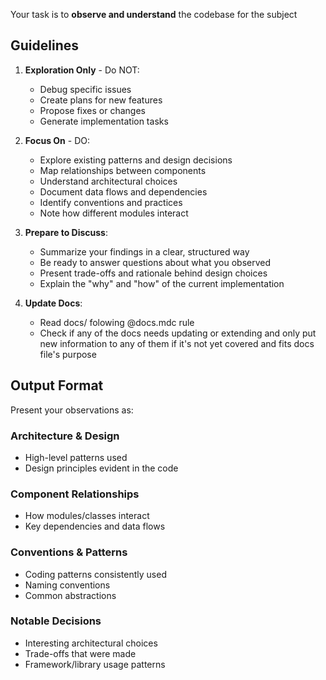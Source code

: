 Your task is to **observe and understand** the codebase for the subject

## Guidelines

1. **Exploration Only** - Do NOT:
   - Debug specific issues
   - Create plans for new features
   - Propose fixes or changes
   - Generate implementation tasks

2. **Focus On** - DO:
   - Explore existing patterns and design decisions
   - Map relationships between components
   - Understand architectural choices
   - Document data flows and dependencies
   - Identify conventions and practices
   - Note how different modules interact

3. **Prepare to Discuss**:
   - Summarize your findings in a clear, structured way
   - Be ready to answer questions about what you observed
   - Present trade-offs and rationale behind design choices
   - Explain the "why" and "how" of the current implementation

4. **Update Docs**:
    - Read docs/ folowing @docs.mdc rule
    - Check if any of the docs needs updating or extending and only put new information to any of them if it's not yet covered and fits docs file's purpose 

## Output Format

Present your observations as:

### Architecture & Design
- High-level patterns used
- Design principles evident in the code

### Component Relationships
- How modules/classes interact
- Key dependencies and data flows

### Conventions & Patterns
- Coding patterns consistently used
- Naming conventions
- Common abstractions

### Notable Decisions
- Interesting architectural choices
- Trade-offs that were made
- Framework/library usage patterns
